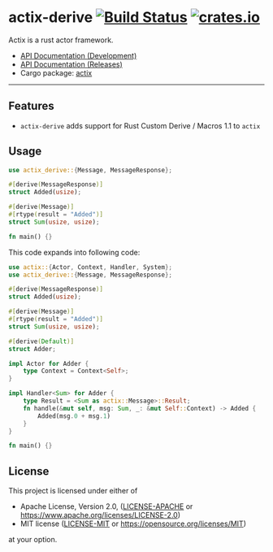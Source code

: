 # actix-derive [![Build Status](https://travis-ci.org/actix/actix-derive.svg?branch=master)](https://travis-ci.org/actix/actix-derive) [![crates.io](https://img.shields.io/crates/v/actix-derive)](https://crates.io/crates/actix-derive)

Actix is a rust actor framework.

* [API Documentation (Development)](https://actix.github.io/actix/actix/)
* [API Documentation (Releases)](https://docs.rs/actix/)
* Cargo package: [actix](https://crates.io/crates/actix)

---

## Features

* `actix-derive` adds support for Rust Custom Derive / Macros 1.1 to `actix`

## Usage

```rust
use actix_derive::{Message, MessageResponse};

#[derive(MessageResponse)]
struct Added(usize);

#[derive(Message)]
#[rtype(result = "Added")]
struct Sum(usize, usize);

fn main() {}
```

This code expands into following code:

```rust
use actix::{Actor, Context, Handler, System};
use actix_derive::{Message, MessageResponse};

#[derive(MessageResponse)]
struct Added(usize);

#[derive(Message)]
#[rtype(result = "Added")]
struct Sum(usize, usize);

#[derive(Default)]
struct Adder;

impl Actor for Adder {
    type Context = Context<Self>;
}

impl Handler<Sum> for Adder {
    type Result = <Sum as actix::Message>::Result;
    fn handle(&mut self, msg: Sum, _: &mut Self::Context) -> Added {
        Added(msg.0 + msg.1)
    }
}

fn main() {}
```

## License

This project is licensed under either of

  * Apache License, Version 2.0, ([LICENSE-APACHE](LICENSE-APACHE) or
    https://www.apache.org/licenses/LICENSE-2.0)
  * MIT license ([LICENSE-MIT](LICENSE-MIT) or
    https://opensource.org/licenses/MIT)

at your option.

